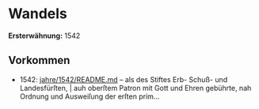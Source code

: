 # Wandels

**Ersterwähnung:** 1542

## Vorkommen
- 1542: [jahre/1542/README.md](../jahre/1542/README.md) – als des Stiftes Erb- Schuß- und Landesfürſten, |
auh oberſtem Patron mit Gott und Ehren gebührte, nah
Ordnung und Ausweiſung der erſten prim...
